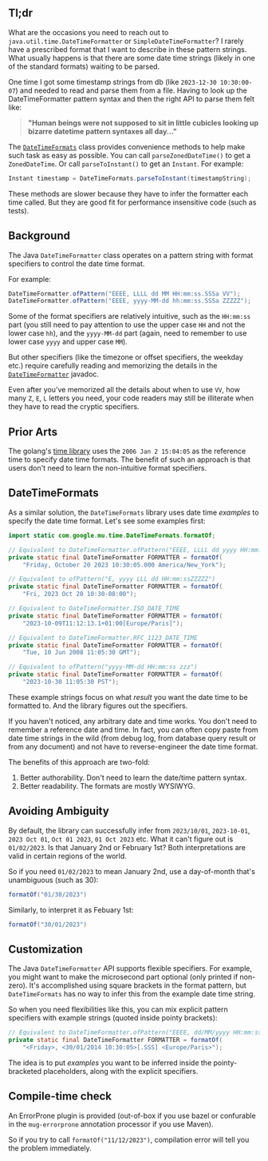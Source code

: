 ## Tl;dr

What are the occasions you need to reach out to `java.util.time.DateTimeFormatter` or `SimpleDateTimeFormatter`? I rarely have a prescribed format that I want to describe in these pattern strings. What usually happens is that there are some date time strings (likely in one of the standard formats) waiting to be parsed.

One time I got some timestamp strings from db (like `2023-12-30 10:30:00-07`) and needed to read and parse them from a file. Having to look up the DateTimeFormatter pattern syntax and then the right API to parse them felt like: 

> **"Human beings were not supposed to sit in little cubicles looking up bizarre datetime pattern syntaxes all day..."**

The [`DateTimeFormats`](https://google.github.io/mug/apidocs/com/google/mu/time/DateTimeFormats.html) class provides convenience methods to help make such task as easy as possible. You can call `parseZonedDateTime()` to get a `ZonedDateTime`. Or call `parseToInstant()` to get an `Instant`. For example:

```java {.good}
Instant timestamp = DateTimeFormats.parseToInstant(timestampString);
```

These methods are slower because they have to infer the formatter each time called. But they are good fit for performance insensitive code (such as tests).


## Background

The Java `DateTimeFormatter` class operates on a pattern string with format specifiers to control the date time format.

For example:

```java
DateTimeFormatter.ofPattern("EEEE, LLLL dd MM HH:mm:ss.SSSa VV");
DateTimeFormatter.ofPattern("EEEE, yyyy-MM-dd hh:mm:ss.SSSa ZZZZZ");
```

Some of the format specifiers are relatively intuitive, such as the `HH:mm:ss` part (you still need to pay attention to use the upper case `HH` and not the lower case `hh`), and the `yyyy-MM-dd` part (again, need to remember to use lower case `yyyy` and upper case `MM`).

But other specifiers (like the timezone or offset specifiers, the weekday etc.) require carefully reading and memorizing the details in the [`DateTimeFormatter`](https://docs.oracle.com/javase/8/docs/api/java/time/format/DateTimeFormatter.html) javadoc.

Even after you've memorized all the details about when to use `VV`, how many `Z`, `E`, `L` letters you need, your code readers may still be illiterate when they have to read the cryptic specifiers.

## Prior Arts

The golang's [time library](https://go.dev/src/time/format.go) uses the `2006 Jan 2 15:04:05` as the reference time to specify date time formats. The benefit of such an approach is that users don't need to learn the non-intuitive format specifiers.


## DateTimeFormats

As a similar solution, the `DateTimeFormats` library uses date time _examples_ to specify the date time format. Let's see some examples first:

```java {.good}
import static com.google.mu.time.DateTimeFormats.formatOf;

// Equivalent to DateTimeFormatter.ofPattern("EEEE, LLLL dd yyyy HH:mm:ss.SSS VV")
private static final DateTimeFormatter FORMATTER = formatOf(
    "Friday, October 20 2023 10:30:05.000 America/New_York");
```

```java {.good}
// Equivalent to ofPattern("E, yyyy LLL dd HH:mm:ssZZZZZ")
private static final DateTimeFormatter FORMATTER = formatOf(
    "Fri, 2023 Oct 20 10:30-08:00");
```

```java {.good}
// Equivalent to DateTimeFormatter.ISO_DATE_TIME
private static final DateTimeFormatter FORMATTER = formatOf(
    "2023-10-09T11:12:13.1+01:00[Europe/Paris]");
```

```java {.good}
// Equivalent to DateTimeFormatter.RFC_1123_DATE_TIME
private static final DateTimeFormatter FORMATTER = formatOf(
    "Tue, 10 Jun 2008 11:05:30 GMT");
```

```java {.good}
// Equivalent to ofPattern("yyyy-MM-dd HH:mm:ss zzz")
private static final DateTimeFormatter FORMATTER = formatOf(
    "2023-10-30 11:05:30 PST");
```


These example strings focus on what _result_ you want the date time to be formatted to. And the library figures out the specifiers.

If you haven't noticed, any arbitrary date and time works. You don't need to remember a reference date and time. In fact, you can often copy paste from date time strings in the wild (from debug log, from database query result or from any document) and not have to reverse-engineer the date time format.

The benefits of this approach are two-fold:

1. Better authorability. Don't need to learn the date/time pattern syntax.
2. Better readability. The formats are mostly WYSIWYG.

## Avoiding Ambiguity

By default, the library can successfully infer from `2023/10/01`, `2023-10-01`, `2023 Oct 01`, `Oct 01 2023`, `01 Oct 2023` etc. What it can't figure out is `01/02/2023`. Is that January 2nd or February 1st? Both interpretations are valid in certain regions of the world.

So if you need `01/02/2023` to mean January 2nd, use a day-of-month that's unambiguous (such as 30):

```java {.good}
formatOf("01/30/2023")
```

Similarly, to interpret it as Febuary 1st:

```java {.good}
formatOf("30/01/2023")
```


## Customization

The Java `DateTimeFormatter` API supports flexible specifiers. For example, you might want to make the microsecond part optional (only printed if non-zero). It's accomplished using square brackets in the format pattern, but `DateTimeFormats` has no way to infer this from the example date time string.

So when you need flexibilities like this, you can mix explicit pattern specifiers with example strings (quoted inside pointy brackets):

```java {.good}
// Equivalent to DateTimeFormatter.ofPattern("EEEE, dd/MM/yyyy HH:mm:ss[.SSS] VV")
private static final DateTimeFormatter FORMATTER = formatOf(
    "<Friday>, <30/01/2014 10:30:05>[.SSS] <Europe/Paris>");
```

The idea is to put _examples_ you want to be inferred inside the pointy-bracketed placeholders, along with the explicit specifiers.


## Compile-time check

An ErrorProne plugin is provided (out-of-box if you use bazel or confurable in the `mug-errorprone` annotation processor if you use Maven).

So if you try to call `formatOf("11/12/2023")`, compilation error will tell you the problem immediately.




